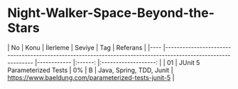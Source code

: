 # Night-Walker-Space-Beyond-the-Stars
| No 	| Konu                                                                                                         	| İlerleme   	| Seviye 	|        Tag      | Referans |
|----	|--------------------------------------------------------------------------------------------------------------	|------------	|:------:	|:-------------------:	|
| 01 	| JUnit 5 Parameterized Tests                                                                                   | 0% 	        |   B     |  Java, Spring, TDD, Junit                 	| https://www.baeldung.com/parameterized-tests-junit-5 |
